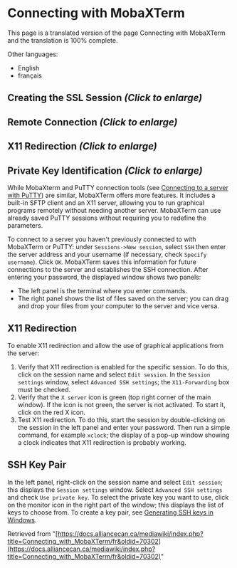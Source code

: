 # Connecting with MobaXTerm

This page is a translated version of the page Connecting with MobaXTerm and the translation is 100% complete.

Other languages:

* English
* français

## Creating the SSL Session *(Click to enlarge)*

## Remote Connection *(Click to enlarge)*

## X11 Redirection *(Click to enlarge)*

## Private Key Identification *(Click to enlarge)*

While MobaXterm and PuTTY connection tools (see [Connecting to a server with PuTTY](placeholder_link_to_putty_doc)) are similar, MobaXTerm offers more features.  It includes a built-in SFTP client and an X11 server, allowing you to run graphical programs remotely without needing another server. MobaXTerm can use already saved PuTTY sessions without requiring you to redefine the parameters.


To connect to a server you haven't previously connected to with MobaXTerm or PuTTY: under `Sessions->New session`, select `SSH` then enter the server address and your username (if necessary, check `Specify username`). Click `OK`. MobaXTerm saves this information for future connections to the server and establishes the SSH connection. After entering your password, the displayed window shows two panels:

* The left panel is the terminal where you enter commands.
* The right panel shows the list of files saved on the server; you can drag and drop your files from your computer to the server and vice versa.


## X11 Redirection

To enable X11 redirection and allow the use of graphical applications from the server:

1. Verify that X11 redirection is enabled for the specific session. To do this, click on the session name and select `Edit session`. In the `Session settings` window, select `Advanced SSH settings`; the `X11-Forwarding` box must be checked.
2. Verify that the `X server` icon is green (top right corner of the main window). If the icon is not green, the server is not activated. To start it, click on the red X icon.
3. Test X11 redirection. To do this, start the session by double-clicking on the session in the left panel and enter your password. Then run a simple command, for example `xclock`; the display of a pop-up window showing a clock indicates that X11 redirection is probably working.


## SSH Key Pair

In the left panel, right-click on the session name and select `Edit session`; this displays the `Session settings` window. Select `Advanced SSH settings` and check `Use private key`. To select the private key you want to use, click on the monitor icon in the right part of the window; this displays the list of keys to choose from. To create a key pair, see [Generating SSH keys in Windows](placeholder_link_to_keygen_doc).


Retrieved from "[https://docs.alliancecan.ca/mediawiki/index.php?title=Connecting_with_MobaXTerm/fr&oldid=70302](https://docs.alliancecan.ca/mediawiki/index.php?title=Connecting_with_MobaXTerm/fr&oldid=70302)"
